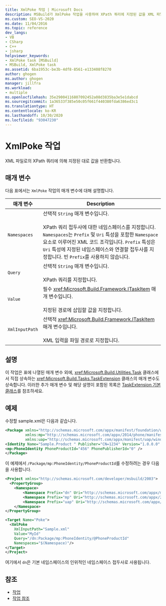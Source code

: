 ```yaml
---
title: XmlPoke 작업 | Microsoft Docs
description: MSBuild가 XmlPoke 작업을 사용하여 XPath 쿼리에 지정된 값을 XML 파일로 설정하는 방법을 알아봅니다.
ms.custom: SEO-VS-2020
ms.date: 11/04/2016
ms.topic: reference
dev_langs:
- VB
- CSharp
- C++
- jsharp
helpviewer_keywords:
- XmlPoke task [MSBuild]
- MSBuild, XmlPoke task
ms.assetid: 6ba1953c-be3b-4df8-8561-e133408f8270
author: ghogen
ms.author: ghogen
manager: jillfra
ms.workload:
- multiple
ms.openlocfilehash: 35e29004116807092452a08d3835ba3e5e1dabcd
ms.sourcegitcommit: 1a36533f385e50c05f661f440380fda6386ed3c1
ms.translationtype: HT
ms.contentlocale: ko-KR
ms.lasthandoff: 10/30/2020
ms.locfileid: "93047230"
---
```

# <a name="xmlpoke-task"></a>XmlPoke 작업

XML 파일로의 XPath 쿼리에 의해 지정된 대로 값을 반환합니다.

## <a name="parameters"></a>매개 변수

 다음 표에서는 `XmlPoke` 작업의 매개 변수에 대해 설명합니다.

|매개 변수|Description|
|---------------|-----------------|
|`Namespaces`|선택적 `String` 매개 변수입니다.<br /><br /> XPath 쿼리 접두사에 대한 네임스페이스를 지정합니다. `Namespaces`는 `Prefix` 및 `Uri` 특성을 포함한 `Namespace` 요소로 이루어진 XML 코드 조각입니다. `Prefix` 특성은 `Uri` 특성에 지정된 네임스페이스와 연결할 접두사를 지정합니다. 빈 `Prefix`를 사용하지 않습니다.|
|`Query`|선택적 `String` 매개 변수입니다.<br /><br /> XPath 쿼리를 지정합니다.|
|`Value`|필수 <xref:Microsoft.Build.Framework.ITaskItem> 매개 변수입니다.<br /><br /> 지정된 경로에 삽입할 값을 지정합니다.|
|`XmlInputPath`|선택적 <xref:Microsoft.Build.Framework.ITaskItem> 매개 변수입니다.<br /><br /> XML 입력을 파일 경로로 지정합니다.|

## <a name="remarks"></a>설명

 이 작업은 표에 나열된 매개 변수 외에, <xref:Microsoft.Build.Utilities.Task> 클래스에서 직접 상속하는 <xref:Microsoft.Build.Tasks.TaskExtension> 클래스의 매개 변수도 상속합니다. 이러한 추가 매개 변수 및 해당 설명이 포함된 목록은 [TaskExtension 기본 클래스](../msbuild/taskextension-base-class.md)를 참조하세요.

## <a name="example"></a>예제

수정할 sample.xml은 다음과 같습니다.

```xml
<Package xmlns="http://schemas.microsoft.com/appx/manifest/foundation/windows10"
         xmlns:mp="http://schemas.microsoft.com/appx/2014/phone/manifest"
         xmlns:uap="http://schemas.microsoft.com/appx/manifest/uap/windows10" >
<Identity Name="Sample.Product " Publisher="CN=1234" Version="1.0.0.0" />
<mp:PhoneIdentity PhoneProductId="456" PhonePublisherId="0" />
</Package>
```

이 예제에서 `/Package/mp:PhoneIdentity/PhoneProductId`를 수정하려는 경우 다음을 사용합니다.

```xml
<Project xmlns="http://schemas.microsoft.com/developer/msbuild/2003">
  <PropertyGroup>
    <Namespace>
        <Namespace Prefix="dn" Uri="http://schemas.microsoft.com/appx/manifest/foundation/windows10" />
        <Namespace Prefix="mp" Uri="http://schemas.microsoft.com/appx/2014/phone/manifest" />
        <Namespace Prefix="uap" Uri="http://schemas.microsoft.com/appx/manifest/uap/windows10" />
    </Namespace>
</PropertyGroup>

<Target Name="Poke">
  <XmlPoke
    XmlInputPath="Sample.xml"
    Value="MyId"
    Query="/dn:Package/mp:PhoneIdentity/@PhoneProductId"
    Namespaces="$(Namespace)"/>
</Target>
</Project>
```

여기에서 `dn`은 기본 네임스페이스의 인위적인 네임스페이스 접두사로 사용됩니다.

## <a name="see-also"></a>참조

- [작업](../msbuild/msbuild-tasks.md)
- [작업 참조](../msbuild/msbuild-task-reference.md)
